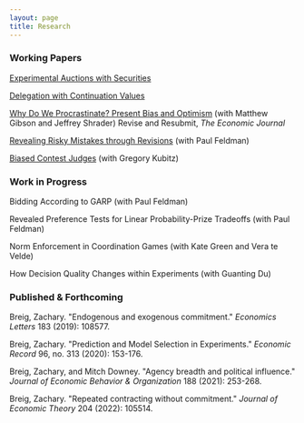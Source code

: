 ```yaml
---
layout: page
title: Research
---
```





### Working Papers


[Experimental Auctions with Securities](https://zacharybreig.com/papers/EAS.pdf)

[Delegation with Continuation Values](https://zacharybreig.com/papers/DCV.pdf)

[Why Do We Procrastinate? Present Bias and Optimism](https://zacharybreig.com/papers/present_bias_and_optimism.pdf) (with Matthew Gibson and Jeffrey Shrader) Revise and Resubmit, _The Economic Journal_

[Revealing Risky Mistakes through Revisions](https://zacharybreig.com/papers/RMR.pdf) (with Paul Feldman)

[Biased Contest Judges](https://zacharybreig.com/papers/BCJ.pdf) (with Gregory Kubitz)

### Work in Progress

Bidding According to GARP (with Paul Feldman)

Revealed Preference Tests for Linear Probability-Prize Tradeoffs (with Paul Feldman)

Norm Enforcement in Coordination Games (with Kate Green and Vera te Velde)

How Decision Quality Changes within Experiments (with Guanting Du)

### Published & Forthcoming

Breig, Zachary. "Endogenous and exogenous commitment." _Economics Letters_ 183 (2019): 108577.

Breig, Zachary. "Prediction and Model Selection in Experiments." _Economic Record_ 96, no. 313 (2020): 153-176.

Breig, Zachary, and Mitch Downey. "Agency breadth and political influence." _Journal of Economic Behavior & Organization_ 188 (2021): 253-268.

Breig, Zachary. "Repeated contracting without commitment." _Journal of Economic Theory_ 204 (2022): 105514.
